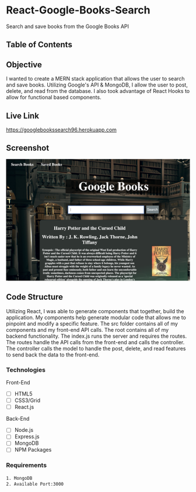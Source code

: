 # React-Google-Books-Search

Search and save books from the Google Books API

## Table of Contents

## Objective

I wanted to create a MERN stack application that allows the user to search and save books. Utilizing Google's API & MongoDB, I allow the user to post, delete, and read from the database. I also took advantage of React Hooks to allow for functional based components.

## Live Link

https://googlebookssearch96.herokuapp.com

## Screenshot

![Screenshot](/ss/googlebooks.png)

## Code Structure

Utilizing React, I was able to generate components that together, build the application. My components help generate modular code that allows me to pinpoint and modify a specific feature. The src folder contains all of my components and my front-end API calls. The root contains all of my backend functionality. The index.js runs the server and requires the routes. The routes handle the API calls from the front-end and calls the controller. The controller calls the model to handle the post, delete, and read features to send back the data to the front-end.

### Technologies

Front-End

- [ ] HTML5
- [ ] CSS3/Grid
- [ ] React.js

Back-End

- [ ] Node.js
- [ ] Express.js
- [ ] MongoDB
- [ ] NPM Packages

### Requirements

```
1. MongoDB
2. Available Port:3000

```
